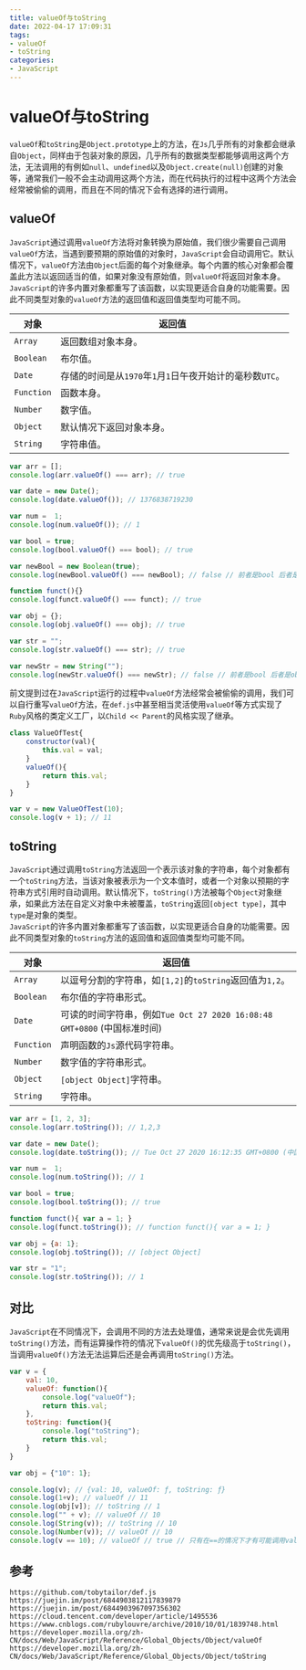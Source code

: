 ```yaml
---
title: valueOf与toString
date: 2022-04-17 17:09:31
tags:
- valueOf
- toString
categories: 
- JavaScript
---
```

# valueOf与toString

`valueOf`和`toString`是`Object.prototype`上的方法，在`Js`几乎所有的对象都会继承自`Object`，同样由于包装对象的原因，几乎所有的数据类型都能够调用这两个方法，无法调用的有例如`null`、`undefined`以及`Object.create(null)`创建的对象等，通常我们一般不会主动调用这两个方法，而在代码执行的过程中这两个方法会经常被偷偷的调用，而且在不同的情况下会有选择的进行调用。

## valueOf

`JavaScript`通过调用`valueOf`方法将对象转换为原始值，我们很少需要自己调用`valueOf`方法，当遇到要预期的原始值的对象时，`JavaScript`会自动调用它。默认情况下，`valueOf`方法由`Object`后面的每个对象继承。每个内置的核心对象都会覆盖此方法以返回适当的值，如果对象没有原始值，则`valueOf`将返回对象本身。  
`JavaScript`的许多内置对象都重写了该函数，以实现更适合自身的功能需要。因此不同类型对象的`valueOf`方法的返回值和返回值类型均可能不同。

| 对象 | 返回值
| --- | --- | 
| `Array` | 返回数组对象本身。 | 
| `Boolean` | 布尔值。 | 
| `Date` | 存储的时间是从`1970`年`1`月`1`日午夜开始计的毫秒数`UTC`。 | 
| `Function` | 函数本身。 | 
| `Number` | 数字值。 | 
| `Object` | 默认情况下返回对象本身。 | 
| `String` | 字符串值。 | 

```javascript
var arr = [];
console.log(arr.valueOf() === arr); // true

var date = new Date();
console.log(date.valueOf()); // 1376838719230

var num =  1;
console.log(num.valueOf()); // 1

var bool = true;
console.log(bool.valueOf() === bool); // true

var newBool = new Boolean(true);
console.log(newBool.valueOf() === newBool); // false // 前者是bool 后者是object

function funct(){}
console.log(funct.valueOf() === funct); // true

var obj = {};
console.log(obj.valueOf() === obj); // true

var str = "";
console.log(str.valueOf() === str); // true

var newStr = new String("");
console.log(newStr.valueOf() === newStr); // false // 前者是bool 后者是object
```

前文提到过在`JavaScript`运行的过程中`valueOf`方法经常会被偷偷的调用，我们可以自行重写`valueOf`方法，在`def.js`中甚至相当灵活使用`valueOf`等方式实现了`Ruby`风格的类定义工厂，以`Child << Parent`的风格实现了继承。

```javascript
class ValueOfTest{
    constructor(val){
        this.val = val;
    }
    valueOf(){
        return this.val;
    }
}

var v = new ValueOfTest(10);
console.log(v + 1); // 11
```

## toString

`JavaScript`通过调用`toString`方法返回一个表示该对象的字符串，每个对象都有一个`toString`方法，当该对象被表示为一个文本值时，或者一个对象以预期的字符串方式引用时自动调用。默认情况下，`toString()`方法被每个`Object`对象继承，如果此方法在自定义对象中未被覆盖，`toString`返回`[object type]`，其中`type`是对象的类型。  
`JavaScript`的许多内置对象都重写了该函数，以实现更适合自身的功能需要。因此不同类型对象的`toString`方法的返回值和返回值类型均可能不同。

| 对象 | 返回值
| --- | --- | 
| `Array` | 以逗号分割的字符串，如`[1,2]`的`toString`返回值为`1,2`。 | 
| `Boolean` | 布尔值的字符串形式。 | 
| `Date` | 可读的时间字符串，例如`Tue Oct 27 2020 16:08:48 GMT+0800` (中国标准时间) | 
| `Function` | 声明函数的`Js`源代码字符串。 | 
| `Number` | 数字值的字符串形式。 | 
| `Object` | `[object Object]`字符串。 | 
| `String` | 字符串。 | 

```javascript
var arr = [1, 2, 3];
console.log(arr.toString()); // 1,2,3

var date = new Date();
console.log(date.toString()); // Tue Oct 27 2020 16:12:35 GMT+0800 (中国标准时间)

var num =  1;
console.log(num.toString()); // 1

var bool = true;
console.log(bool.toString()); // true

function funct(){ var a = 1; }
console.log(funct.toString()); // function funct(){ var a = 1; }

var obj = {a: 1};
console.log(obj.toString()); // [object Object]

var str = "1";
console.log(str.toString()); // 1
```

## 对比

`JavaScript`在不同情况下，会调用不同的方法去处理值，通常来说是会优先调用`toString()`方法，而有运算操作符的情况下`valueOf()`的优先级高于`toString()`，当调用`valueOf()`方法无法运算后还是会再调用`toString()`方法。

```javascript
var v = {
    val: 10,
    valueOf: function(){
        console.log("valueOf");
        return this.val;
    },
    toString: function(){
        console.log("toString");
        return this.val;
    }
}

var obj = {"10": 1};

console.log(v); // {val: 10, valueOf: ƒ, toString: ƒ}
console.log(1+v); // valueOf // 11
console.log(obj[v]); // toString // 1
console.log("" + v); // valueOf // 10
console.log(String(v)); // toString // 10
console.log(Number(v)); // valueOf // 10
console.log(v == 10); // valueOf // true // 只有在==的情况下才有可能调用valueOf 在===的情况下object与number不可能相等
```

## 参考

```
https://github.com/tobytailor/def.js
https://juejin.im/post/6844903812117839879
https://juejin.im/post/6844903967097356302
https://cloud.tencent.com/developer/article/1495536
https://www.cnblogs.com/rubylouvre/archive/2010/10/01/1839748.html
https://developer.mozilla.org/zh-CN/docs/Web/JavaScript/Reference/Global_Objects/Object/valueOf
https://developer.mozilla.org/zh-CN/docs/Web/JavaScript/Reference/Global_Objects/Object/toString
```

